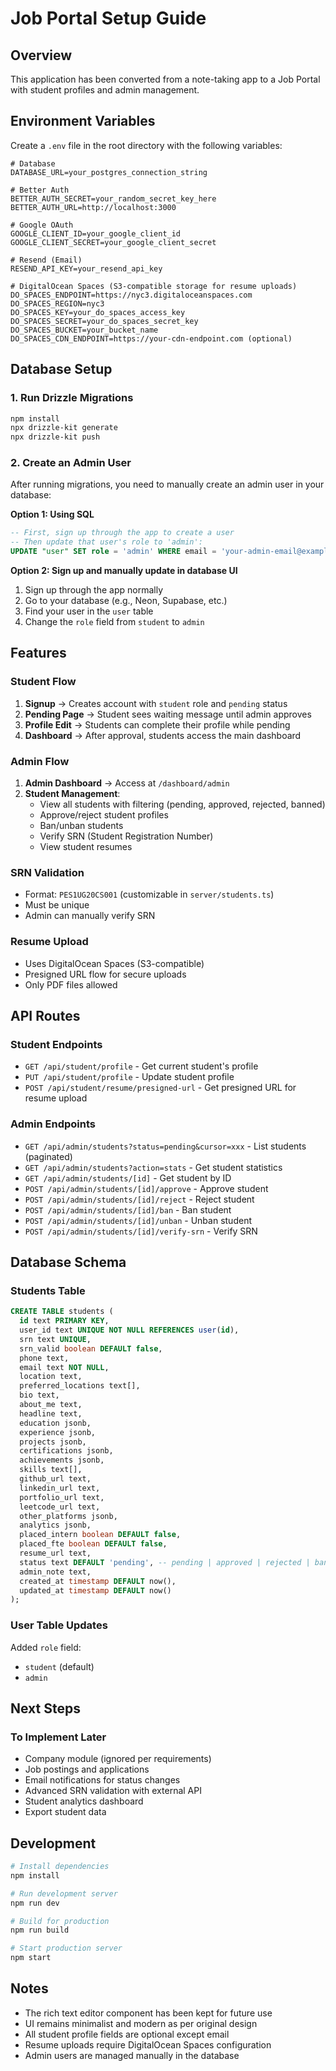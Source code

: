 # Job Portal Setup Guide

## Overview
This application has been converted from a note-taking app to a Job Portal with student profiles and admin management.

## Environment Variables

Create a `.env` file in the root directory with the following variables:

```env
# Database
DATABASE_URL=your_postgres_connection_string

# Better Auth
BETTER_AUTH_SECRET=your_random_secret_key_here
BETTER_AUTH_URL=http://localhost:3000

# Google OAuth
GOOGLE_CLIENT_ID=your_google_client_id
GOOGLE_CLIENT_SECRET=your_google_client_secret

# Resend (Email)
RESEND_API_KEY=your_resend_api_key

# DigitalOcean Spaces (S3-compatible storage for resume uploads)
DO_SPACES_ENDPOINT=https://nyc3.digitaloceanspaces.com
DO_SPACES_REGION=nyc3
DO_SPACES_KEY=your_do_spaces_access_key
DO_SPACES_SECRET=your_do_spaces_secret_key
DO_SPACES_BUCKET=your_bucket_name
DO_SPACES_CDN_ENDPOINT=https://your-cdn-endpoint.com (optional)
```

## Database Setup

### 1. Run Drizzle Migrations

```bash
npm install
npx drizzle-kit generate
npx drizzle-kit push
```

### 2. Create an Admin User

After running migrations, you need to manually create an admin user in your database:

**Option 1: Using SQL**
```sql
-- First, sign up through the app to create a user
-- Then update that user's role to 'admin':
UPDATE "user" SET role = 'admin' WHERE email = 'your-admin-email@example.com';
```

**Option 2: Sign up and manually update in database UI**
1. Sign up through the app normally
2. Go to your database (e.g., Neon, Supabase, etc.)
3. Find your user in the `user` table
4. Change the `role` field from `student` to `admin`

## Features

### Student Flow
1. **Signup** → Creates account with `student` role and `pending` status
2. **Pending Page** → Student sees waiting message until admin approves
3. **Profile Edit** → Students can complete their profile while pending
4. **Dashboard** → After approval, students access the main dashboard

### Admin Flow
1. **Admin Dashboard** → Access at `/dashboard/admin`
2. **Student Management**:
   - View all students with filtering (pending, approved, rejected, banned)
   - Approve/reject student profiles
   - Ban/unban students
   - Verify SRN (Student Registration Number)
   - View student resumes

### SRN Validation
- Format: `PES1UG20CS001` (customizable in `server/students.ts`)
- Must be unique
- Admin can manually verify SRN

### Resume Upload
- Uses DigitalOcean Spaces (S3-compatible)
- Presigned URL flow for secure uploads
- Only PDF files allowed

## API Routes

### Student Endpoints
- `GET /api/student/profile` - Get current student's profile
- `PUT /api/student/profile` - Update student profile
- `POST /api/student/resume/presigned-url` - Get presigned URL for resume upload

### Admin Endpoints
- `GET /api/admin/students?status=pending&cursor=xxx` - List students (paginated)
- `GET /api/admin/students?action=stats` - Get student statistics
- `GET /api/admin/students/[id]` - Get student by ID
- `POST /api/admin/students/[id]/approve` - Approve student
- `POST /api/admin/students/[id]/reject` - Reject student
- `POST /api/admin/students/[id]/ban` - Ban student
- `POST /api/admin/students/[id]/unban` - Unban student
- `POST /api/admin/students/[id]/verify-srn` - Verify SRN

## Database Schema

### Students Table
```sql
CREATE TABLE students (
  id text PRIMARY KEY,
  user_id text UNIQUE NOT NULL REFERENCES user(id),
  srn text UNIQUE,
  srn_valid boolean DEFAULT false,
  phone text,
  email text NOT NULL,
  location text,
  preferred_locations text[],
  bio text,
  about_me text,
  headline text,
  education jsonb,
  experience jsonb,
  projects jsonb,
  certifications jsonb,
  achievements jsonb,
  skills text[],
  github_url text,
  linkedin_url text,
  portfolio_url text,
  leetcode_url text,
  other_platforms jsonb,
  analytics jsonb,
  placed_intern boolean DEFAULT false,
  placed_fte boolean DEFAULT false,
  resume_url text,
  status text DEFAULT 'pending', -- pending | approved | rejected | banned
  admin_note text,
  created_at timestamp DEFAULT now(),
  updated_at timestamp DEFAULT now()
);
```

### User Table Updates
Added `role` field:
- `student` (default)
- `admin`

## Next Steps

### To Implement Later
- Company module (ignored per requirements)
- Job postings and applications
- Email notifications for status changes
- Advanced SRN validation with external API
- Student analytics dashboard
- Export student data

## Development

```bash
# Install dependencies
npm install

# Run development server
npm run dev

# Build for production
npm run build

# Start production server
npm start
```

## Notes

- The rich text editor component has been kept for future use
- UI remains minimalist and modern as per original design
- All student profile fields are optional except email
- Resume uploads require DigitalOcean Spaces configuration
- Admin users are managed manually in the database

